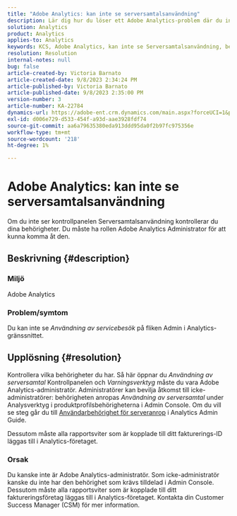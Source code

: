 ```yaml
---
title: "Adobe Analytics: kan inte se serversamtalsanvändning"
description: Lär dig hur du löser ett Adobe Analytics-problem där du inte kan se Användning av serversamtal. Kontrollera dina behörigheter.
solution: Analytics
product: Analytics
applies-to: Analytics
keywords: KCS, Adobe Analytics, kan inte se Serversamtalsanvändning, behörigheter
resolution: Resolution
internal-notes: null
bug: false
article-created-by: Victoria Barnato
article-created-date: 9/8/2023 2:34:24 PM
article-published-by: Victoria Barnato
article-published-date: 9/8/2023 2:35:00 PM
version-number: 3
article-number: KA-22784
dynamics-url: https://adobe-ent.crm.dynamics.com/main.aspx?forceUCI=1&pagetype=entityrecord&etn=knowledgearticle&id=4532a7c9-544e-ee11-be6e-6045bd006c82
exl-id: d006e729-d533-454f-a93d-aae3928fdf74
source-git-commit: aa6a79635380eda913ddd95da0f2b97fc975356e
workflow-type: tm+mt
source-wordcount: '218'
ht-degree: 1%

---
```


# Adobe Analytics: kan inte se serversamtalsanvändning


Om du inte ser kontrollpanelen Serversamtalsanvändning kontrollerar du dina behörigheter. Du måste ha rollen Adobe Analytics Administrator för att kunna komma åt den.

## Beskrivning {#description}


### Miljö

Adobe Analytics

### Problem/symtom

Du kan inte se *Användning av servicebesök* på fliken Admin i Analytics-gränssnittet.


## Upplösning {#resolution}


Kontrollera vilka behörigheter du har. Så här öppnar du *Användning av serversamtal* Kontrollpanelen och *Varningsverktyg* måste du vara Adobe Analytics-administratör. Administratörer kan bevilja åtkomst till icke-administratörer: behörigheten anropas *Användning av serversamtal* under Analysverktyg i produktprofilsbehörigheterna i Admin Console. Om du vill se steg går du till [Användarbehörighet för serveranrop](https://experienceleague.adobe.com/docs/analytics/admin/admin-tools/server-call-usage/overage-overview.html?lang=en#section_FCC58EB635954A32990D4E67B52B4369) i Analytics Admin Guide.

Dessutom måste alla rapportsviter som är kopplade till ditt fakturerings-ID läggas till i Analytics-företaget.

### Orsak

Du kanske inte är Adobe Analytics-administratör. Som icke-administratör kanske du inte har den behörighet som krävs tilldelad i Admin Console. Dessutom måste alla rapportsviter som är kopplade till ditt faktureringsföretag läggas till i Analytics-företaget. Kontakta din Customer Success Manager (CSM) för mer information.
